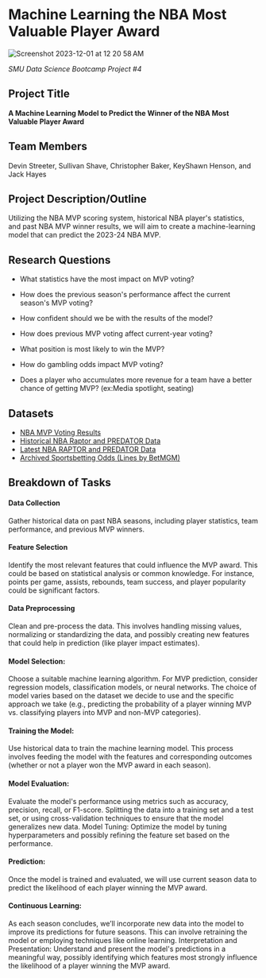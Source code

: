 # Machine Learning the NBA Most Valuable Player Award
![Screenshot 2023-12-01 at 12 20 58 AM](https://github.com/Hensonkk/Machine-Learning-NBA-MVP/assets/133677209/feba1b8f-d434-4469-9493-0f9d62aa50d6)

*SMU Data Science Bootcamp Project #4*

## Project Title
**A Machine Learning Model to Predict the Winner of the NBA Most Valuable Player Award**

## Team Members
Devin Streeter, Sullivan Shave, Christopher Baker, KeyShawn Henson, and Jack Hayes

## Project Description/Outline
Utilizing the NBA MVP scoring system, historical NBA player's statistics, and past NBA MVP winner results, we will aim to create a machine-learning model that can predict the 2023-24 NBA MVP.

## Research Questions
- What statistics have the most impact on MVP voting?


- How does the previous season's performance affect the current season's MVP voting?
- How confident should we be with the results of the model? 
- How does previous MVP voting affect current-year voting?
- What position is most likely to win the MVP?
- How do gambling odds impact MVP voting?
- Does a player who accumulates more revenue for a team have a better chance of getting MVP? (ex:Media spotlight, seating)


## Datasets
- [NBA MVP Voting Results](https://www.kaggle.com/justinas/nba-mvp-voting-results-from-19802019)
- [Historical NBA Raptor and PREDATOR Data](https://github.com/fivethirtyeight/data/blob/master/nba-raptor/historical_RAPTOR_by_team.csv)
- [Latest NBA RAPTOR and PREDATOR Data](https://projects.fivethirtyeight.com/nba-model/2023/latest_RAPTOR_by_team.csv)
- [Archived Sportsbetting Odds (Lines by BetMGM)](https://www.sportsoddshistory.com/nba-awd-champs/)

## Breakdown of Tasks

#### Data Collection
Gather historical data on past NBA seasons, including player statistics, team performance, and previous MVP winners.

#### Feature Selection
Identify the most relevant features that could influence the MVP award. This could be based on statistical analysis or common knowledge. For instance, points per game, assists, rebounds, team success, and player popularity could be significant factors.

#### Data Preprocessing
Clean and pre-process the data. This involves handling missing values, normalizing or standardizing the data, and possibly creating new features that could help in prediction (like player impact estimates).

#### Model Selection:
Choose a suitable machine learning algorithm. For MVP prediction, consider regression models, classification models, or neural networks. The choice of model varies based on the dataset we decide to use and the specific approach we take (e.g., predicting the probability of a player winning MVP vs. classifying players into MVP and non-MVP categories).

#### Training the Model:
Use historical data to train the machine learning model. This process involves feeding the model with the features and corresponding outcomes (whether or not a player won the MVP award in each season).

#### Model Evaluation:
Evaluate the model's performance using metrics such as accuracy, precision, recall, or F1-score. Splitting the data into a training set and a test set, or using cross-validation techniques to ensure that the model generalizes new data.
Model Tuning: Optimize the model by tuning hyperparameters and possibly refining the feature set based on the performance.

#### Prediction:
Once the model is trained and evaluated, we will use current season data to predict the likelihood of each player winning the MVP award.

#### Continuous Learning:
As each season concludes, we’ll incorporate new data into the model to improve its predictions for future seasons. This can involve retraining the model or employing techniques like online learning.
Interpretation and Presentation: Understand and present the model's predictions in a meaningful way, possibly identifying which features most strongly influence the likelihood of a player winning the MVP award.


